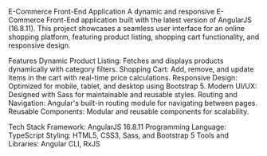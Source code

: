 E-Commerce Front-End Application
A dynamic and responsive E-Commerce Front-End application built with the latest version of AngularJS (16.8.11). This project showcases a seamless user interface for an online shopping platform, featuring product listing, shopping cart functionality, and responsive design.

Features
Dynamic Product Listing: Fetches and displays products dynamically with category filters.
Shopping Cart: Add, remove, and update items in the cart with real-time price calculations.
Responsive Design: Optimized for mobile, tablet, and desktop using Bootstrap 5.
Modern UI/UX: Designed with Sass for maintainable and reusable styles.
Routing and Navigation: Angular's built-in routing module for navigating between pages.
Reusable Components: Modular and reusable components for scalability.

Tech Stack
Framework: AngularJS 16.8.11
Programming Language: TypeScript
Styling: HTML5, CSS3, Sass, and Bootstrap 5
Tools and Libraries: Angular CLI, RxJS
